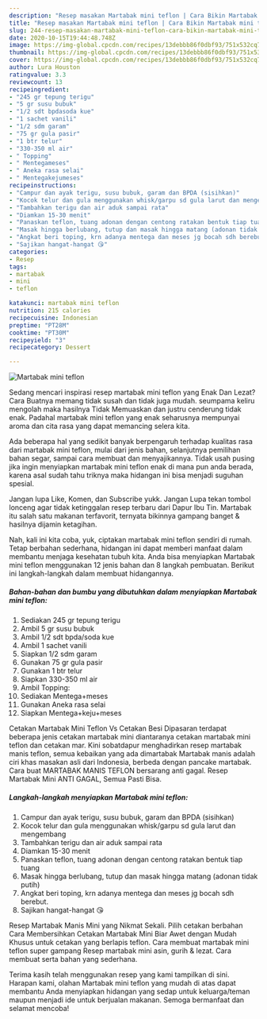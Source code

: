 ```yaml
---
description: "Resep masakan Martabak mini teflon | Cara Bikin Martabak mini teflon Yang Enak Banget"
title: "Resep masakan Martabak mini teflon | Cara Bikin Martabak mini teflon Yang Enak Banget"
slug: 244-resep-masakan-martabak-mini-teflon-cara-bikin-martabak-mini-teflon-yang-enak-banget
date: 2020-10-15T19:44:48.748Z
image: https://img-global.cpcdn.com/recipes/13debbb86f0dbf93/751x532cq70/martabak-mini-teflon-foto-resep-utama.jpg
thumbnail: https://img-global.cpcdn.com/recipes/13debbb86f0dbf93/751x532cq70/martabak-mini-teflon-foto-resep-utama.jpg
cover: https://img-global.cpcdn.com/recipes/13debbb86f0dbf93/751x532cq70/martabak-mini-teflon-foto-resep-utama.jpg
author: Lura Houston
ratingvalue: 3.3
reviewcount: 13
recipeingredient:
- "245 gr tepung terigu"
- "5 gr susu bubuk"
- "1/2 sdt bpdasoda kue"
- "1 sachet vanili"
- "1/2 sdm garam"
- "75 gr gula pasir"
- "1 btr telur"
- "330-350 ml air"
- " Topping"
- " Mentegameses"
- " Aneka rasa selai"
- " Mentegakejumeses"
recipeinstructions:
- "Campur dan ayak terigu, susu bubuk, garam dan BPDA (sisihkan)"
- "Kocok telur dan gula menggunakan whisk/garpu sd gula larut dan mengembang"
- "Tambahkan terigu dan air aduk sampai rata"
- "Diamkan 15-30 menit"
- "Panaskan teflon, tuang adonan dengan centong ratakan bentuk tiap tuang"
- "Masak hingga berlubang, tutup dan masak hingga matang (adonan tidak putih)"
- "Angkat beri toping, krn adanya mentega dan meses jg bocah sdh berebut."
- "Sajikan hangat-hangat 😘"
categories:
- Resep
tags:
- martabak
- mini
- teflon

katakunci: martabak mini teflon 
nutrition: 215 calories
recipecuisine: Indonesian
preptime: "PT28M"
cooktime: "PT30M"
recipeyield: "3"
recipecategory: Dessert

---
```



![Martabak mini teflon](https://img-global.cpcdn.com/recipes/13debbb86f0dbf93/751x532cq70/martabak-mini-teflon-foto-resep-utama.jpg)

Sedang mencari inspirasi resep martabak mini teflon yang Enak Dan Lezat? Cara Buatnya memang tidak susah dan tidak juga mudah. seumpama keliru mengolah maka hasilnya Tidak Memuaskan dan justru cenderung tidak enak. Padahal martabak mini teflon yang enak seharusnya mempunyai aroma dan cita rasa yang dapat memancing selera kita.

Ada beberapa hal yang sedikit banyak berpengaruh terhadap kualitas rasa dari martabak mini teflon, mulai dari jenis bahan, selanjutnya pemilihan bahan segar, sampai cara membuat dan menyajikannya. Tidak usah pusing jika ingin menyiapkan martabak mini teflon enak di mana pun anda berada, karena asal sudah tahu triknya maka hidangan ini bisa menjadi suguhan spesial.

Jangan lupa Like, Komen, dan Subscribe yukk. Jangan Lupa tekan tombol lonceng agar tidak ketinggalan resep terbaru dari Dapur Ibu Tin. Martabak itu salah satu makanan terfavorit, ternyata bikinnya gampang banget &amp; hasilnya dijamin ketagihan.


Nah, kali ini kita coba, yuk, ciptakan martabak mini teflon sendiri di rumah. Tetap berbahan sederhana, hidangan ini dapat memberi manfaat dalam membantu menjaga kesehatan tubuh kita. Anda bisa menyiapkan Martabak mini teflon menggunakan 12 jenis bahan dan 8 langkah pembuatan. Berikut ini langkah-langkah dalam membuat hidangannya.

<!--inarticleads1-->

##### Bahan-bahan dan bumbu yang dibutuhkan dalam menyiapkan Martabak mini teflon:

1. Sediakan 245 gr tepung terigu
1. Ambil 5 gr susu bubuk
1. Ambil 1/2 sdt bpda/soda kue
1. Ambil 1 sachet vanili
1. Siapkan 1/2 sdm garam
1. Gunakan 75 gr gula pasir
1. Gunakan 1 btr telur
1. Siapkan 330-350 ml air
1. Ambil  Topping:
1. Sediakan  Mentega+meses
1. Gunakan  Aneka rasa selai
1. Siapkan  Mentega+keju+meses


Cetakan Martabak Mini Teflon Vs Cetakan Besi Dipasaran terdapat beberapa jenis cetakan martabak mini diantaranya cetakan martabak mini teflon dan cetakan mar. Kini sobatdapur menghadirkan resep martabak manis teflon, semua kebaikan yang ada dimartabak Martabak manis adalah ciri khas masakan asli dari Indonesia, berbeda dengan pancake martabak. Cara buat MARTABAK MANIS TEFLON bersarang anti gagal. Resep Martabak Mini ANTI GAGAL, Semua Pasti Bisa. 

<!--inarticleads2-->

##### Langkah-langkah menyiapkan Martabak mini teflon:

1. Campur dan ayak terigu, susu bubuk, garam dan BPDA (sisihkan)
1. Kocok telur dan gula menggunakan whisk/garpu sd gula larut dan mengembang
1. Tambahkan terigu dan air aduk sampai rata
1. Diamkan 15-30 menit
1. Panaskan teflon, tuang adonan dengan centong ratakan bentuk tiap tuang
1. Masak hingga berlubang, tutup dan masak hingga matang (adonan tidak putih)
1. Angkat beri toping, krn adanya mentega dan meses jg bocah sdh berebut.
1. Sajikan hangat-hangat 😘


Resep Martabak Manis Mini yang Nikmat Sekali. Pilih cetakan berbahan Cara Membersihkan Cetakan Martabak Mini Biar Awet dengan Mudah Khusus untuk cetakan yang berlapis teflon. Cara membuat martabak mini teflon super gampang Resep martabak mini asin, gurih &amp; lezat. Cara membuat serta bahan yang sederhana. 

Terima kasih telah menggunakan resep yang kami tampilkan di sini. Harapan kami, olahan Martabak mini teflon yang mudah di atas dapat membantu Anda menyiapkan hidangan yang sedap untuk keluarga/teman maupun menjadi ide untuk berjualan makanan. Semoga bermanfaat dan selamat mencoba!
